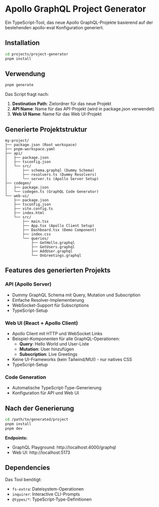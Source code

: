 # Apollo GraphQL Project Generator

Ein TypeScript-Tool, das neue Apollo GraphQL-Projekte basierend auf der bestehenden apollo-eval Konfiguration generiert.

## Installation

```bash
cd projects/project-generator
pnpm install
```

## Verwendung

```bash
pnpm generate
```

Das Script fragt nach:

1. **Destination Path**: Zielordner für das neue Projekt
2. **API Name**: Name für das API-Projekt (wird in package.json verwendet)
3. **Web UI Name**: Name für das Web UI-Projekt

## Generierte Projektstruktur

```
my-project/
├── package.json (Root workspace)
├── pnpm-workspace.yaml
├── api/
│   ├── package.json
│   ├── tsconfig.json
│   └── src/
│       ├── schema.graphql (Dummy Schema)
│       ├── resolvers.ts (Dummy Resolvers)
│       └── server.ts (Apollo Server Setup)
├── codegen/
│   ├── package.json
│   └── codegen.ts (GraphQL Code Generator)
└── web-ui/
    ├── package.json
    ├── tsconfig.json
    ├── vite.config.ts
    ├── index.html
    └── src/
        ├── main.tsx
        ├── App.tsx (Apollo Client Setup)
        ├── Dashboard.tsx (Demo Component)
        ├── index.css
        └── queries/
            ├── GetHello.graphql
            ├── GetUsers.graphql
            ├── AddUser.graphql
            └── OnGreetings.graphql
```

## Features des generierten Projekts

### API (Apollo Server)

- Dummy GraphQL Schema mit Query, Mutation und Subscription
- Einfache Resolver-Implementierung
- WebSocket-Support für Subscriptions
- TypeScript-Setup

### Web UI (React + Apollo Client)

- Apollo Client mit HTTP und WebSocket Links
- Beispiel-Komponenten für alle GraphQL-Operationen:
  - **Query**: Hello World und User-Liste
  - **Mutation**: User hinzufügen
  - **Subscription**: Live Greetings
- Keine UI-Frameworks (kein Tailwind/MUI) - nur natives CSS
- TypeScript-Setup

### Code Generation

- Automatische TypeScript-Type-Generierung
- Konfiguration für API und Web UI

## Nach der Generierung

```bash
cd /path/to/generated/project
pnpm install
pnpm dev
```

**Endpoints:**

- GraphQL Playground: http://localhost:4000/graphql
- Web UI: http://localhost:5173

## Dependencies

Das Tool benötigt:

- `fs-extra`: Dateisystem-Operationen
- `inquirer`: Interactive CLI-Prompts
- `@types/*`: TypeScript-Type-Definitionen
